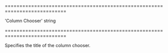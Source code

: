 <!--**
/*-------------------------------------------
    Auto-generated file. Do not modify.
-------------------------------------------

**-->
===========================================================================
<!--default-->'Column Chooser'<!--/default-->
<!--type-->string<!--/type-->
===========================================================================

<!--shortDescription-->
Specifies the title of the column chooser.
<!--/shortDescription-->

<!--fullDescription-->

<!--/fullDescription-->